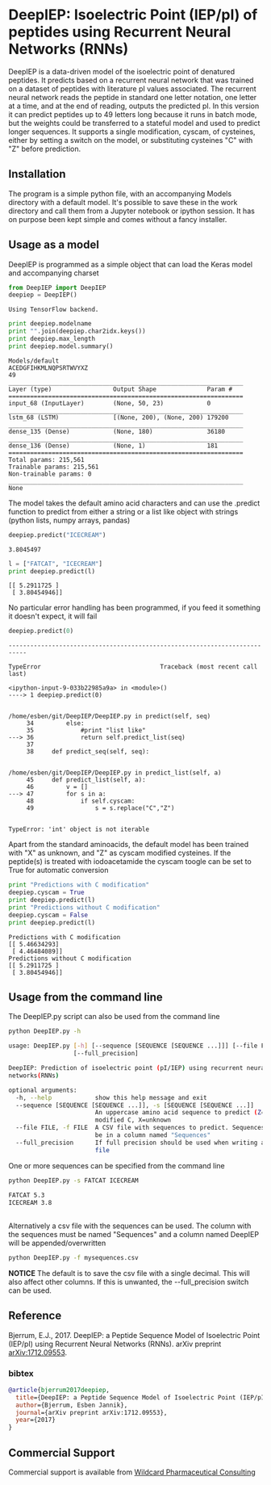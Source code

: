 
# DeepIEP: Isoelectric Point (IEP/pI) of peptides using Recurrent Neural Networks (RNNs)

DeepIEP is a data-driven model of the isoelectric point of denatured peptides. It predicts based on a recurrent neural network that was trained on a dataset of peptides with literature pI values associated. The recurrent neural network reads the peptide in standard one letter notation, one letter at a time, and at the end of reading, outputs the predicted pI.
    In this version it can predict peptides up to 49 letters long because it runs in batch mode, but the weights could be transferred to a stateful model and used to predict longer sequences. 
    It supports a single modification, cyscam, of cysteines, either by setting a switch on the model, or substituting cysteines "C" with "Z" before prediction.

## Installation

The program is a simple python file, with an accompanying Models directory with a default model. It's possible to save these in the work directory and call them from a Jupyter notebook or ipython session. It has on purpose been kept simple and comes without a fancy installer.

## Usage as a model

DeepIEP is programmed as a simple object that can load the Keras model and accompanying charset


```python
from DeepIEP import DeepIEP
deepiep = DeepIEP()
```

    Using TensorFlow backend.



```python
print deepiep.modelname
print "".join(deepiep.char2idx.keys())
print deepiep.max_length
print deepiep.model.summary()
```

    Models/default
    ACEDGFIHKMLNQPSRTWVYXZ
    49
    _________________________________________________________________
    Layer (type)                 Output Shape              Param #   
    =================================================================
    input_68 (InputLayer)        (None, 50, 23)            0         
    _________________________________________________________________
    lstm_68 (LSTM)               [(None, 200), (None, 200) 179200    
    _________________________________________________________________
    dense_135 (Dense)            (None, 180)               36180     
    _________________________________________________________________
    dense_136 (Dense)            (None, 1)                 181       
    =================================================================
    Total params: 215,561
    Trainable params: 215,561
    Non-trainable params: 0
    _________________________________________________________________
    None


The model takes the default amino acid characters and can use the .predict function to predict from either a string or a list like object with strings (python lists, numpy arrays, pandas)


```python
deepiep.predict("ICECREAM")
```




    3.8045497




```python
l = ["FATCAT", "ICECREAM"]
print deepiep.predict(l)
```

    [[ 5.2911725 ]
     [ 3.80454946]]


No particular error handling has been programmed, if you feed it something it doesn't expect, it will fail


```python
deepiep.predict(0)
```


    ---------------------------------------------------------------------------

    TypeError                                 Traceback (most recent call last)

    <ipython-input-9-033b22985a9a> in <module>()
    ----> 1 deepiep.predict(0)
    

    /home/esben/git/DeepIEP/DeepIEP.py in predict(self, seq)
         34         else:
         35             #print "list like"
    ---> 36             return self.predict_list(seq)
         37 
         38     def predict_seq(self, seq):


    /home/esben/git/DeepIEP/DeepIEP.py in predict_list(self, a)
         45     def predict_list(self, a):
         46         v = []
    ---> 47         for s in a:
         48             if self.cyscam:
         49                 s = s.replace("C","Z")


    TypeError: 'int' object is not iterable


Apart from the standard aminoacids, the default model has been trained with "X" as unknown, and "Z" as cyscam modified cysteines. If the peptide(s) is treated with iodoacetamide the cyscam toogle can be set to True for automatic conversion


```python
print "Predictions with C modification"
deepiep.cyscam = True
print deepiep.predict(l)
print "Predictions without C modification"
deepiep.cyscam = False
print deepiep.predict(l)
```

    Predictions with C modification
    [[ 5.46634293]
     [ 4.46484089]]
    Predictions without C modification
    [[ 5.2911725 ]
     [ 3.80454946]]


## Usage from the command line
The DeepIEP.py script can also be used from the command line

```bash
python DeepIEP.py -h

usage: DeepIEP.py [-h] [--sequence [SEQUENCE [SEQUENCE ...]]] [--file FILE]
                  [--full_precision]

DeepIEP: Prediction of isoelectric point (pI/IEP) using recurrent neural
networks(RNNs)

optional arguments:
  -h, --help            show this help message and exit
  --sequence [SEQUENCE [SEQUENCE ...]], -s [SEQUENCE [SEQUENCE ...]]
                        An uppercase amino acid sequence to predict (Z= cyscam
                        modified C, X=unknown
  --file FILE, -f FILE  A CSV file with sequences to predict. Sequences must
                        be in a column named "Sequences"
  --full_precision      If full precision should be used when writing a CSV
                        file
```

One or more sequences can be specified from the command line
                                                                     
```bash
python DeepIEP.py -s FATCAT ICECREAM
                                                                     
FATCAT 5.3
ICECREAM 3.8
                                                                     
```

Alternatively a csv file with the sequences can be used. The column with the sequences must be named "Sequences" and a column named DeepIEP will be appended/overwritten

```bash
python DeepIEP.py -f mysequences.csv
```

<div class="alert alert-success">
<b>NOTICE</b>
The default is to save the csv file with a single decimal. This will also affect other columns. If this is unwanted, the --full_precision switch can be used.
</div>

## Reference
Bjerrum, E.J., 2017. DeepIEP: a Peptide Sequence Model of Isoelectric Point (IEP/pI) using Recurrent Neural Networks (RNNs). arXiv preprint [arXiv:1712.09553](https://arxiv.org/abs/1712.09553).

### bibtex
```bibtex
@article{bjerrum2017deepiep,
  title={DeepIEP: a Peptide Sequence Model of Isoelectric Point (IEP/pI) using Recurrent Neural Networks (RNNs)},
  author={Bjerrum, Esben Jannik},
  journal={arXiv preprint arXiv:1712.09553},
  year={2017}
}
```

## Commercial Support

Commercial support is available from [Wildcard Pharmaceutical Consulting](https://www.wildcardconsulting.dk)
